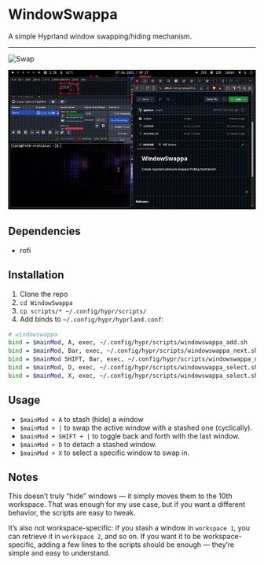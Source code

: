 # WindowSwappa
A simple Hyprland window swapping/hiding mechanism.

___

![Swap](./swap.gif)

![Detatch-Select](./detatch-select.gif)

## Dependencies

- rofi

## Installation

1. Clone the repo
2. `cd WindowSwappa`
3. `cp scripts/* ~/.config/hypr/scripts/`
4. Add binds to `~/.config/hypr/hyprland.conf`:

  ``` bash
  # windowswappa
  bind = $mainMod, A, exec, ~/.config/hypr/scripts/windowswappa_add.sh
  bind = $mainMod, Bar, exec, ~/.config/hypr/scripts/windowswappa_next.sh -N
  bind = $mainMod SHIFT, Bar, exec, ~/.config/hypr/scripts/windowswappa_next.sh
  bind = $mainMod, D, exec, ~/.config/hypr/scripts/windowswappa_select.sh
  bind = $mainMod, X, exec, ~/.config/hypr/scripts/windowswappa_select.sh -S
  ```

## Usage

- `$mainMod + A` to stash (hide) a window
- `$mainMod + |` to swap the active window with a stashed one (cyclically).
- `$mainMod + SHIFT + |` to toggle back and forth with the last window.
- `$mainMod + D` to detach a stashed window.
- `$mainMod + X` to select a specific window to swap in.

## Notes

This doesn’t truly “hide” windows — it simply moves them to the 10th workspace. That was enough for my use case, but if you want a different behavior, the scripts are easy to tweak.

It’s also not workspace-specific: if you stash a window in `workspace 1`, you can retrieve it in `workspace 2`, and so on. If you want it to be workspace-specific, adding a few lines to the scripts should be enough — they’re simple and easy to understand.



